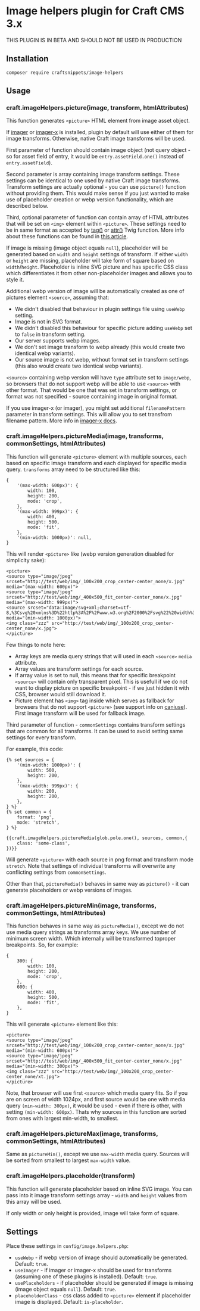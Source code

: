 # Image helpers plugin for Craft CMS 3.x

THIS PLUGIN IS IN BETA AND SHOULD NOT BE USED IN PRODUCTION

## Installation

```
composer require craftsnippets/image-helpers
```

## Usage

### craft.imageHelpers.picture(image, transform, htmlAttributes)

This function generates `<picture>` HTML element from image asset object. 

If [imager](https://plugins.craftcms.com/imager) or [imager-x](https://plugins.craftcms.com/imager-x) is installed, plugin by default will use either of them for image transforms. Otherwise, native Craft image transforms will be used.

First parameter of function should contain image object (not query object - so for asset field of entry, it would be `entry.assetField.one()` instead of `entry.assetField`).

Second parameter is array containing image transform settings. These settings can be identical to one used by native Craft image transforms. Transform settings are actually optional - you can use `picture()` function without providing them. This would make sense if you just wanted to make use of placeholder creation or webp version functionality, which are described below.

Third, optional parameter of function can contain array of HTML attributes that will be set on `<img>` element within `<picture>`. These settings need to be in same format as accepted by [tag()](https://docs.craftcms.com/v3/dev/functions.html#tag) or [attr()](https://docs.craftcms.com/v3/dev/functions.html#attr) Twig function. More info about these functions can be found in [this article](http://craftsnippets.com/articles/using-attr-function-to-render-html-attributes-in-craft-cms).

If image is missing (image object equals `null`), placeholder will be generated based on `width` and `height` settings of transform. If either `width` or `height` are missing, placeholder will take form of square based on `width`/`height`. Placeholder is inline SVG picture and has specific CSS class which differentiates it from other non-placeholder images and allows you to style it.

Additional webp version of image will be automatically created as one of pictures element `<source>`, assuming that:

* We didn't disabled that behaviour in plugin settings file using `useWebp` setting.
* Image is not in SVG format.
* We didn't disabled this behaviour for specific picture adding `useWebp` set to `false` in transform setting. 
* Our server supports webp images.
* We don't set image transform to webp already (this would create two identical webp variants).
* Our source image is not webp, without format set in transform settings (this also would create two identical webp variants).

`<source>` containing webp version will have `type` attribute set to `image/webp`, so browsers that do not support webp will be able to use `<source>` with other format. That would be one that was set in transform settings, or format was not specified - source containing image in original format.

If you use imager-x (or imager), you might set additional `filenamePattern ` parameter in transform settings. This will allow you to set transfrom filename pattern. More info in [imager-x docs](https://imager-x.spacecat.ninja/configuration.html#filenamepattern-bool).


### craft.imageHelpers.pictureMedia(image, transforms, commonSettings, htmlAttributes)

This function will generate `<picture>` element with multiple sources, each based on specific image transform and each displayed for specific media query. `transforms` array need to be structured like this:

```
{
	'(max-width: 600px)': {
		width: 100,
		height: 200,
		mode: 'crop',
	},
	'(max-width: 999px)': {
		width: 400,
		height: 500,
		mode: 'fit',
	},
	'(min-width: 1000px)': null,
}
```

This will render `<picture>` like (webp version generation disabled for simplicity sake):

```
<picture>
<source type="image/jpeg" srcset="http://test/web/img/_100x200_crop_center-center_none/x.jpg" media="(max-width: 600px)">
<source type="image/jpeg" srcset="http://test/web/img/_400x500_fit_center-center_none/x.jpg" media="(max-width: 999px)">
<source srcset="data:image/svg+xml;charset=utf-8,%3Csvg%20xmlns%3D%22http%3A%2F%2Fwww.w3.org%2F2000%2Fsvg%22%20width%3D%220%22%20height%3D%220%22%2F%3E" media="(min-width: 1000px)">
<img class="zzz" src="http://test/web/img/_100x200_crop_center-center_none/x.jpg">
</picture>
```

Few things to note here:

* Array keys are media query strings that will used in each `<source>` `media` attribute.
* Array values are transform settings for each source.
* If array value is set to null, this means that for specific breakpoint `<source>` will contain only transparent pixel. This is usefull if we do not want to display picture on specific breakpoint - if we just hidden it with CSS, browser would still download it.
* Picture element has `<img>` tag inside which serves as fallback for browsers that do not support `<picture>` (see support info on [caniuse](https://caniuse.com/#feat=picture)). First image transform will be used for fallback image.

Third parameter of function - `commonSettings` contains transform settings that are common for all transforms. It can be used to avoid setting same settings for every transform.

For example, this code:

```
{% set sources = {
    '(min-width: 1000px)': {
        width: 500,
        height: 200,
    },
    '(max-width: 999px)': {
        width: 200,
        height: 200,
    },    
} %}
{% set common = {
    format: 'png',
    mode: 'stretch',
} %}

{{craft.imageHelpers.pictureMedia(glob.pole.one(), sources, common,{
    class: 'some-class',
})}}
```

Will generate `<picture>` with each source in png format and transform mode `stretch`. Note that settings of individual transforms will overwrite any conflicting settings from `commonSettings`.


Other than that, `pictureMedia()` behaves in same way as `picture()` - it can generate placeholders or webp versions of images.

### craft.imageHelpers.pictureMin(image, transforms, commonSettings, htmlAttributes)

This function behaves in same way as `pictureMedia()`, except we do not use media query strings as transforms array keys. We use number of minimum screen width. Which internally will be transformed toproper breakpoints. So, for example:

```
{
	300: {
		width: 100,
		height: 200,
		mode: 'crop',
	},
	600: {
		width: 400,
		height: 500,
		mode: 'fit',
	},
}
```

This will generate `<picture>` element like this:

```
<picture>
<source type="image/jpeg" srcset="http://test/web/img/_100x200_crop_center-center_none/x.jpg" media="(min-width: 600px)">
<source type="image/jpeg" srcset="http://test/web/img/_400x500_fit_center-center_none/x.jpg" media="(min-width: 300px)">
<img class="zzz" src="http://test/web/img/_100x200_crop_center-center_none/xt.jpg">
</picture>
```	

Note, that browser will use first `<source>` which media query fits. So if you are on screen of width 1024px, and first source would be one with media query `(min-width: 300px)`, it would be used - even if there is other, with setting `(min-width: 600px)`. Thats why sources in this function are sorted from ones with largest min-width, to smallest.

### craft.imageHelpers.pictureMax(image, transforms, commonSettings, htmlAttributes)

Same as `pictureMin()`, except we use `max-width` media query. Sources will be sorted from smallest to largest `max-width` value.

### craft.imageHelpers.placeholder(transform)

This function will generate placeholder based on inline SVG image. You can pass into it image transform settings array - `width` and `height` values from this array will be used.

If only width or only height is provided, image will take form of square.

## Settings

Place these settings in `config/image.helpers.php`:

* `useWebp` - if webp version of image should automatically be generated. Default: `true`.
* `useImager` - if imager or imager-x should be used for transforms (assuming one of these plugins is installed). Default: `true`.
* `usePlaceholders` - if placeholder should be generated if image is missing (image object equals `null`). Default: `true`.
* `placeholderClass` - css class added to `<picture>` element if placeholder image is displayed. Default: `is-placeholder`.

